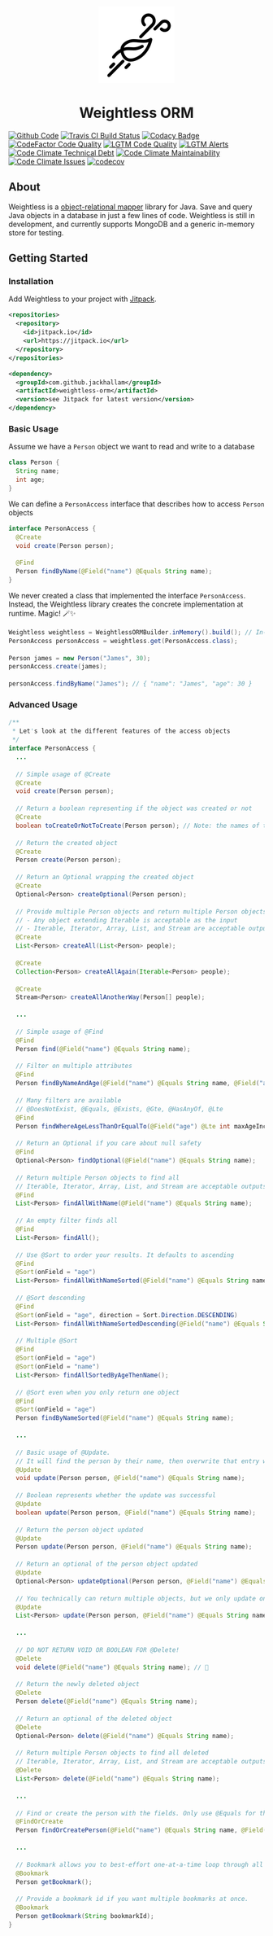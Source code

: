 <p align="center">
<img width="150" height="150" src="weightlessicon.png" title="windy by K available at https://thenounproject.com/k4dezign/collection/weather/?i=455834. CC 3.0 BY licensed (http://creativecommons.org/licenses/by/3.0/)">
</p>

<h1 align="center">Weightless ORM</h1>

[![Github Code](https://img.shields.io/github/languages/top/jackhallam/weightless-orm?logo=github&logoColor=lightgrey)](https://github.com/jackhallam/weightless-orm)
[![Travis CI Build Status](https://img.shields.io/travis/com/jackhallam/weightless-orm?logo=Travis-CI&logoColor=lightgrey)](https://travis-ci.com/jackhallam/weightless-orm)
[![Codacy Badge](https://img.shields.io/codacy/grade/87dafa74154349a0af3878b3435b0f98?logo=codacy&logoColor=lightgrey)](https://app.codacy.com/gh/jackhallam/weightless-orm?utm_source=github.com&utm_medium=referral&utm_content=jackhallam/weightless-orm&utm_campaign=Badge_Grade)
[![CodeFactor Code Quality](https://img.shields.io/codefactor/grade/github/jackhallam/weightless-orm?logo=codefactor&logoColor=lightgrey)](https://www.codefactor.io/repository/github/jackhallam/weightless-orm)
[![LGTM Code Quality](https://img.shields.io/lgtm/grade/java/github/jackhallam/weightless-orm?label=code%20quality&logo=lgtm&logoColor=lightgrey)](https://lgtm.com/projects/g/jackhallam/weightless-orm)
[![LGTM Alerts](https://img.shields.io/lgtm/alerts/github/jackhallam/weightless-orm?label=alerts&logo=lgtm&logoColor=lightgrey)](https://lgtm.com/projects/g/jackhallam/weightless-orm)
[![Code Climate Technical Debt](https://img.shields.io/codeclimate/tech-debt/jackhallam/weightless-orm?logo=code-climate&logoColor=lightgrey)](https://codeclimate.com/github/jackhallam/weightless-orm)
[![Code Climate Maintainability](https://img.shields.io/codeclimate/maintainability/jackhallam/weightless-orm?logo=code-climate&logoColor=lightgrey)](https://codeclimate.com/github/jackhallam/weightless-orm)
[![Code Climate Issues](https://img.shields.io/codeclimate/issues/jackhallam/weightless-orm?logo=code-climate&logoColor=lightgrey)](https://codeclimate.com/github/jackhallam/weightless-orm)
[![codecov](https://img.shields.io/codecov/c/gh/jackhallam/weightless-orm?logo=codecov&logoColor=lightgrey&token=LP3NP6IVS6)](https://codecov.io/gh/jackhallam/weightless-orm)

## About
Weightless is a [object-relational mapper](https://en.wikipedia.org/wiki/Object%E2%80%93relational_mapping) library for Java. Save and query Java objects in a database in just a few lines of code. Weightless is still in development, and currently supports MongoDB and a generic in-memory store for testing.

## Getting Started

### Installation
Add Weightless to your project with [Jitpack](https://jitpack.io/#jackhallam/weightless-orm).
```xml
<repositories>
  <repository>
    <id>jitpack.io</id>
    <url>https://jitpack.io</url>
  </repository>
</repositories>
```
```xml
<dependency>
  <groupId>com.github.jackhallam</groupId>
  <artifactId>weightless-orm</artifactId>
  <version>see Jitpack for latest version</version>
</dependency>
```

### Basic Usage
Assume we have a `Person` object we want to read and write to a database
```java
class Person {
  String name;
  int age;
}
```
We can define a `PersonAccess` interface that describes how to access `Person` objects
```java
interface PersonAccess {
  @Create
  void create(Person person);
  
  @Find
  Person findByName(@Field("name") @Equals String name);
}
```
We never created a class that implemented the interface `PersonAccess`. Instead, the Weightless library creates the concrete implementation at runtime. Magic! 🪄✨
```java
Weightless weightless = WeightlessORMBuilder.inMemory().build(); // In-Memory database for local testing
PersonAccess personAccess = weightless.get(PersonAccess.class);

Person james = new Person("James", 30);
personAccess.create(james);

personAccess.findByName("James"); // { "name": "James", "age": 30 }
```

### Advanced Usage

```java
/**
 * Let's look at the different features of the access objects
 */
interface PersonAccess {
  ...

  // Simple usage of @Create
  @Create
  void create(Person person);

  // Return a boolean representing if the object was created or not
  @Create
  boolean toCreateOrNotToCreate(Person person); // Note: the names of these methods can be anything, its the annotation (i.e. @Create) that matters

  // Return the created object
  @Create
  Person create(Person person);

  // Return an Optional wrapping the created object
  @Create
  Optional<Person> createOptional(Person person);

  // Provide multiple Person objects and return multiple Person objects
  // - Any object extending Iterable is acceptable as the input
  // - Iterable, Iterator, Array, List, and Stream are acceptable outputs
  @Create
  List<Person> createAll(List<Person> people);

  @Create
  Collection<Person> createAllAgain(Iterable<Person> people);

  @Create
  Stream<Person> createAllAnotherWay(Person[] people);
  
  ...

  // Simple usage of @Find
  @Find
  Person find(@Field("name") @Equals String name);

  // Filter on multiple attributes
  @Find
  Person findByNameAndAge(@Field("name") @Equals String name, @Field("age") @Equals int age);

  // Many filters are available
  // @DoesNotExist, @Equals, @Exists, @Gte, @HasAnyOf, @Lte
  @Find
  Person findWhereAgeLessThanOrEqualTo(@Field("age") @Lte int maxAgeInclusive);

  // Return an Optional if you care about null safety
  @Find
  Optional<Person> findOptional(@Field("name") @Equals String name);

  // Return multiple Person objects to find all
  // Iterable, Iterator, Array, List, and Stream are acceptable outputs
  @Find
  List<Person> findAllWithName(@Field("name") @Equals String name);

  // An empty filter finds all 
  @Find
  List<Person> findAll();

  // Use @Sort to order your results. It defaults to ascending
  @Find
  @Sort(onField = "age")
  List<Person> findAllWithNameSorted(@Field("name") @Equals String name);

  // @Sort descending
  @Find
  @Sort(onField = "age", direction = Sort.Direction.DESCENDING)
  List<Person> findAllWithNameSortedDescending(@Field("name") @Equals String name);

  // Multiple @Sort
  @Find
  @Sort(onField = "age")
  @Sort(onField = "name")
  List<Person> findAllSortedByAgeThenName();

  // @Sort even when you only return one object
  @Find
  @Sort(onField = "age")
  Person findByNameSorted(@Field("name") @Equals String name);
  
  ...

  // Basic usage of @Update.
  // It will find the person by their name, then overwrite that entry with the provided person object.
  @Update
  void update(Person person, @Field("name") @Equals String name);

  // Boolean represents whether the update was successful
  @Update
  boolean update(Person person, @Field("name") @Equals String name);

  // Return the person object updated
  @Update
  Person update(Person person, @Field("name") @Equals String name);

  // Return an optional of the person object updated
  @Update
  Optional<Person> updateOptional(Person person, @Field("name") @Equals String name);

  // You technically can return multiple objects, but we only update one object at a time so the List would only have one element
  @Update
  List<Person> update(Person person, @Field("name") @Equals String name);
  
  ...

  // DO NOT RETURN VOID OR BOOLEAN FOR @Delete!
  @Delete
  void delete(@Field("name") @Equals String name); // 🚫

  // Return the newly deleted object
  @Delete
  Person delete(@Field("name") @Equals String name);

  // Return an optional of the deleted object
  @Delete
  Optional<Person> delete(@Field("name") @Equals String name);

  // Return multiple Person objects to find all deleted
  // Iterable, Iterator, Array, List, and Stream are acceptable outputs
  @Delete
  List<Person> delete(@Field("name") @Equals String name);
  
  ...

  // Find or create the person with the fields. Only use @Equals for the filters for @FindOrCreate.
  @FindOrCreate
  Person findOrCreatePerson(@Field("name") @Equals String name, @Field("age") @Equals int age);

  ...

  // Bookmark allows you to best-effort one-at-a-time loop through all the objects of a type while keeping your place persistent across threads and service restarts.
  @Bookmark
  Person getBookmark();
  
  // Provide a bookmark id if you want multiple bookmarks at once.
  @Bookmark
  Person getBookmark(String bookmarkId);
}
```
